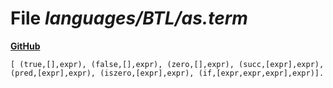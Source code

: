 # File _languages/BTL/as.term_
**[GitHub](https://github.com/softlang/yas/blob/master/languages/BTL/as.term)**
```
[ (true,[],expr), (false,[],expr), (zero,[],expr), (succ,[expr],expr), (pred,[expr],expr), (iszero,[expr],expr), (if,[expr,expr,expr],expr)].
```
